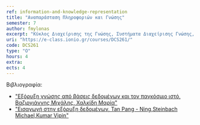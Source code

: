```yaml
---
ref: information-and-knowledge-representation
title: "Αναπαράσταση Πληροφοριών και Γνώσης"
semester: 7
author: fmylonas
excerpt: "Κύκλος Διαχείρισης της Γνώσης, Συστήματα Διαχείρισης Γνώσης, Κύκλος Ανάπτυξης Συστημάτων Διαχείρισης Γνώσης, Αρχιτεκτονική και Τεχνικά Χαρακτηριστικά Συστημάτων Διαχείρισης Γνώσης, Απόκτηση Συστήματος Διαχείρισης Γνώσης, Εισαγωγή στο RDF, Κωδικοποίηση Γνώσης, Εργαλεία και Διαδικασίες Κωδικοποίησης Γνώσης, Στρατηγικές Διαχείρισης Γνώσης, Σημασιολογική Αναπαράσταση Γνώσης, Οργάνωση Πληροφορίας, Web 3.0, Οντολογίες και Αναπαράσταση Γνώσης Πεδίου, Φολκσονομίες, Δομημένες Περιγραφές, Συλλογιστική, Σημασιολογικοί Κανόνες, Υπολογιστική Λογική, Προχωρημένα θέματα γλωσσών σημασιολογίας (RDF, OWL),  Θέματα αβεβαιότητας και ασάφειας."
uri: "https://e-class.ionio.gr/courses/DCS261/"
code: DCS261
type: "Ο"
hours: 4
extra: 
ects: 4
---
```



Βιβλιογραφία: 
  - ["Εξόρυξη γνώσης από βάσεις δεδομένων και τον παγκόσμιο ιστό, Βαζιργιάννης Μιχάλης, Χαλκίδη Μαρία"](https://service.eudoxus.gr/search/#a/id:31391/0)
  - ["Εισαγωγή στην εξόρυξη δεδομένων, Tan Pang - Ning,Steinbach Michael,Kumar Vipin"](https://service.eudoxus.gr/search/#a/id:18549105/0)

